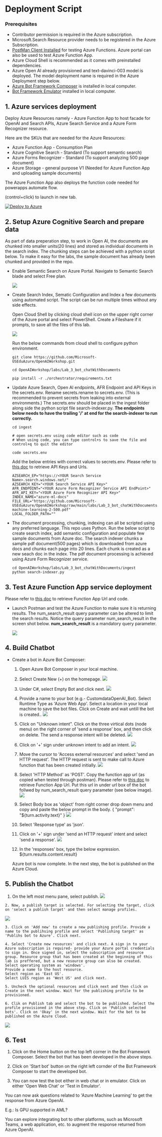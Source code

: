 # Deployment Script

### Prerequisites

* Contributor permission is required in the Azure subscription.
* Microsoft.Search Resource provider needs to be registered in the Azure Subscription. 
* [PostMan Client Installed](https://www.postman.com/downloads/) for testing Azure Functions. Azure portal can also be used to test Azure Function App.  
* Azure Cloud Shell is recommended as it comes with preinstalled dependencies. 
* Azure Open AI already provisioned and text-davinci-003 model is deployed. The model deployment name is required in the Azure Deployment step below.  
* [Azure Bot Framework Composer](https://learn.microsoft.com/en-us/composer/install-composer?tabs=windows#install-and-run-composer) is installed in local computer.
* [Bot Framework Emulator](https://github.com/Microsoft/BotFramework-Emulator/releases/tag/v4.14.1) installed in local computer. 



## 1. Azure services deployment

Deploy Azure Resources namely - Azure Function App to host facade for OpenAI and Search APIs, Azure Search Service and a Azure Form Recognizer resource.

Here are the SKUs that are needed for the Azure Resources:

- Azure Function App - Consumption Plan
- Azure Cognitive Search - Standard (To support semantic search)
- Azure Forms Recognizer - Standard (To support analyzing 500 page document)
- Azure Storage - general purpose V1 (Needed for Azure Function App and uploading sample documents)


The Azure Function App also deploys the function code needed for powerapps automate flow. 

(control+click) to launch in new tab.

[![Deploy to Azure](https://aka.ms/deploytoazurebutton)](https://portal.azure.com/#create/Microsoft.Template/uri/https%3A%2F%2Fraw.githubusercontent.com%2FMicrosoft-USEduAzure%2FOpenAIWorkshop%2Fvaibhav%2Flab4-edits%2Flabs%2FLab_3_bot_chatWithDocuments%2Fdeploy%2Fazure-deploy.json) 



## 2. Setup Azure Cognitive Search and prepare data

As part of data preperation step, to work in Open AI, the documents are chunked into smaller units(20 lines) and stored as individual documents in the search index. The chunking steps can be achieved with a python script below. 
To make it easy for the labs, the sample document has already been chunked and provided in the repo. 

* Enable Semantic Search on Azure Portal. Navigate to Semantic Search blade and select Free plan. 
    
    ![](../../labs/Lab_3_bot_chatWithDocuments/Images/lab3_image2_semanticsearchplan.png)

*   Create Search Index, Sematic Configuration and Index a few documents using automated script. The script can be run multiple times without any side effects.
    
    Open Cloud Shell by clicking cloud shell icon on the upper right corner of the Azure portal and select PowerShell. Create a Fileshare if it prompts, to save all the files of this lab.

    ![](../../labs/Lab_3_bot_chatWithDocuments/Images/lab3_image3_cloudshell.png)
    
    Run the below commands from cloud shell to configure python environment. 

        
        git clone https://github.com/Microsoft-USEduAzure/OpenAIWorkshop.git
        
        cd OpenAIWorkshop/labs/Lab_3_bot_chatWithDocuments 
        
        pip install -r ./orchestrator/requirements.txt


*   Update Azure Search, Open AI endpoints, AFR Endpoint and API Keys in the secrets.env. 
    Rename secrets.rename to secrets.env. (This is recommended to prevent secrets from leaking into external environments.)
    The secrets.env should be placed in the ingest folder along side the python script file search-indexer.py.
    **The endpoints below needs to have the trailing '/' at end for the search-indexer to run correctly.**

        cd ingest
        
        # open secrets.env using code editor such as code
        # When using code, you can type control+s to save the file and control+q to quit the editor
        
        code secrets.env


    Add the below entries with correct values to secrets.env. Please refer to [this doc](ShowKeysandSecrets.md) to retrieve API Keys and Urls.

        AZSEARCH_EP="https://<YOUR Search Service Name>.search.windows.net/"
        AZSEARCH_KEY="<YOUR Search Service API Key>"
        AFR_ENDPOINT="<YOUR Azure Form Recognizer Service API EndPoint>"
        AFR_API_KEY="<YOUR Azure Form Recognizer API Key>"
        INDEX_NAME="azure-ml-docs"
        FILE_URL="https://github.com/Microsoft-USEduAzure/OpenAIWorkshop/raw/main/labs/Lab_3_bot_chatWithDocuments/Data/azure-machine-learning-2-500.pdf"
        LOCAL_FOLDER_PATH=""

*   The document processing, chunking, indexing can all be scripted using any preferred language. 
    This repo uses Python. Run the below script to create search index, add semantic configuration and populate few sample documents from Azure doc. 
    The search indexer chunks a sample pdf document(500 pages) which is downloaded from azure docs and chunks each page into 20 lines. Each chunk is created as a new seach doc in the index. The pdf document processing is achieved using Azure Form Recognizer service. 
    
        cd OpenAIWorkshop/labs/Lab_3_bot_chatWithDocuments/ingest
        python search-indexer.py
        

## 3. Test Azure Function App service deployment

Please refer to [this doc](ShowKeysandSecrets.md) to retrieve Function App Url and code.


* Launch Postman and test the Azure Function to make sure it is returning results. The num_search_result query parameter can be altered to limit the search results. Notice the query parameter num_search_result in the screen shot below. **num_search_result** is a mandatory query parameter.


    ![](../../labs/Lab_3_bot_chatWithDocuments/Images/lab3_image4_postman.png)


## 4. Build Chatbot 
    
- Create a bot in Azure Bot Composer:
    1. Open Azure Bot Composer in your local machine.
    2. Select Create New (+) on the homepage.
    ![](../../labs/Lab_3_bot_chatWithDocuments/Images/lab3_image5_bothomepage.png)

    3. Under C#, select Empty Bot and click next.
    ![](../../labs/Lab_3_bot_chatWithDocuments/Images/lab3_image6_selectbottemplate.png)

    4. Provide a name to your bot (e.g.- CustomdataOpenAI_Bot). Select Runtime Type as 'Azure Web App'. Select a location in your local machine to save the bot files. Click on Create and wait untill the bot is created..
    ![](../../labs/Lab_3_bot_chatWithDocuments/Images/lab3_image7_createabotproject.png)

    5. Click on "Unknown intent". Click on the three virtical dots (node menu) on the right corner of 'send a response' box, and then click on delete. The send a response intent will be deleted.
    ![](../../labs/Lab_3_bot_chatWithDocuments/Images/lab3_image8_deleteintent.png)

    6. Click on '+' sign under unknown intent to add an intent. 
    ![](../../labs/Lab_3_bot_chatWithDocuments/Images/lab3_image9_addintent.png)

    7. Move the cursor to 'Access external resources' and select 'send an HTTP request'. The HTTP request is sent to make call to Azure function that has been created initially.
    ![](../../labs/Lab_3_bot_chatWithDocuments/Images/lab3_image10_httprequest.png)

    8. Select 'HTTP Method' as 'POST'. Copy the function app url (as copied when tested through postman). Please refer to [this doc](ShowKeysandSecrets.md) to retrieve Function App Url. Put this url in under url box of the bot follwed by num_search_result query parameter (see below image).
    ![](../../labs/Lab_3_bot_chatWithDocuments/Images/lab3_image11_url.png)

    9. Select Body box as 'object' from right corner drop down menu and copy and paste the below prompt in the body.
            {
                "prompt": "${turn.activity.text}"
            }
    ![](../../labs/Lab_3_bot_chatWithDocuments/Images/lab3_image12_bodyprompt.png)

    10. Select 'Response type' as 'json'.

    11. Click on '+' sign under 'send an HTTP request' intent and select 'send a response'.
    ![](../../labs/Lab_3_bot_chatWithDocuments/Images/lab3_image13_sendresponse.png)

    12. In the 'responses' box, type the below expression.  
            ${turn.results.content.result}
    
    Azure bot is now complete. In the next step, the bot is published on the Azure Cloud.


## 5. Publish the Chatbot

   1. On the left most menu pane, select publish. 
   ![](../../labs/Lab_3_bot_chatWithDocuments/Images/lab3_image14_publishbot.png)

    2. Now, a publish target is selected. For selecting the target, click on 'select a publish target' and then select manage profiles.
   ![](../../labs/Lab_3_bot_chatWithDocuments/Images/lab3_image15_manageprofiles.png)

    3. Click on 'Add new' to create a new publishing profile. Provide a name to the publihsing profile and select 'Publishing target' as 'Publihs bot to Azure'. Click next.

    4. Select 'Create new resources' and click next. A sign in to your Azure subscription is required- provide your Azure portal credentials to sign in. Once signed in, select the subscription and resource group. Resource group that has been created at the beginning of this lab is preffered, but a new resource group can also be created. 
    Select operating system as 'windows'. 
    Provide a name to the host resource.
    Select region as 'East US'.
    Select LUIS region as 'West US' and click next.

    5. Uncheck the optional resources and click next and then click on Create in the next window. Wait for the publishing profile to be provisioned.

    6. Clik on Publish tab and select the bot to be published. Select the profile provisioned in the above step. Click on 'Publish selected bots'. Click on 'Okay' in the next window. Wait for the bot to be published on the Azure Cloud.
   ![](../../labs/Lab_3_bot_chatWithDocuments/Images/lab3_image16_publishbot.png)

## 6. Test

1. Click on the Home button on the top left corner in the Bot Framework Composer. Select the bot that has been developed in the above steps.

2. Click on 'Start bot' button on the right left cornder of the Bot Framework Composer to start the developed bot. 

3. You can now test the bot either in web chat or in emulator. Click on either 'Open Web Chat' or 'Test in Emulator'. 

You can now ask questions related to 'Azure Machine Learning' to get the response from Azure OpenAI. 

E.g.: 
        Is GPU supported in AML?

You can explore integrating bot to other platforms, such as Microsoft Teams, a web application, etc. to augment the response returned from Azure OpenAI.
